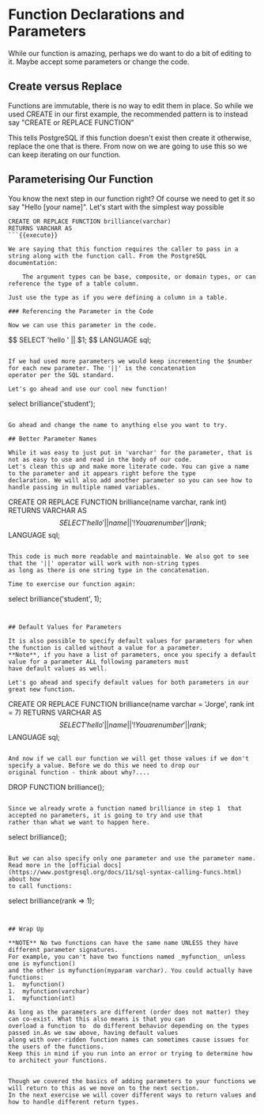 # Function Declarations and Parameters

While our function is amazing, perhaps we do want to do a bit of editing to it. Maybe accept some parameters or change 
the code. 

## Create versus Replace

Functions are immutable, there is no way to edit them in place. So while we used CREATE in our first example, the 
recommended pattern is to instead say "CREATE or REPLACE FUNCTION"

This tells PostgreSQL if this function doesn't exist then create it otherwise, replace the one that is there. From now on 
we are going to use this so we can keep iterating on our function. 

## Parameterising Our Function

You know the next step in our function right? Of course we need to get it so say "Hello [your name]". Let's start with the 
simplest way possible

```
CREATE OR REPLACE FUNCTION brilliance(varchar)
RETURNS VARCHAR AS
```{{execute}}

We are saying that this function requires the caller to pass in a string along with the function call. From the PostgreSQL
documentation: 

    The argument types can be base, composite, or domain types, or can reference the type of a table column.
    
Just use the type as if you were defining a column in a table. 

### Referencing the Parameter in the Code

Now we can use this parameter in the code. 

```
$$
   SELECT 'hello ' || $1;
$$
LANGUAGE sql;
```{{execute}}

If we had used more parameters we would keep incrementing the $number for each new parameter. The '||' is the concatenation 
operator per the SQL standard. 

Let's go ahead and use our cool new function!

```
select brilliance('student');
```{{execute}}

Go ahead and change the name to anything else you want to try. 

## Better Parameter Names

While it was easy to just put in 'varchar' for the parameter, that is not as easy to use and read in the body of our code. 
Let's clean this up and make more literate code. You can give a name to the parameter and it appears right before the type
declaration. We will also add another parameter so you can see how to handle passing in multiple named variables.

```
CREATE OR REPLACE FUNCTION brilliance(name varchar, rank int)
RETURNS VARCHAR AS
$$
   SELECT 'hello ' || name || '! You are number ' || rank;
$$
LANGUAGE sql;
```{{execute}}

This code is much more readable and maintainable. We also got to see that the '||' operator will work with non-string types 
as long as there is one string type in the concatenation. 

Time to exercise our function again:

```
select brilliance('student', 1);
```{{execute}}


## Default Values for Parameters

It is also possible to specify default values for parameters for when the function is called without a value for a parameter. 
**Note**, if you have a list of parameters, once you specify a default value for a parameter ALL following parameters must 
have default values as well. 

Let's go ahead and specify default values for both parameters in our great new function. 

```
CREATE OR REPLACE FUNCTION brilliance(name varchar = 'Jorge', rank int = 7)
RETURNS VARCHAR AS
$$
   SELECT 'hello ' || name || '! You are number ' || rank;
$$
LANGUAGE sql;
```{{execute}}

And now if we call our function we will get those values if we don't specify a value. Before we do this we need to drop our
original function - think about why?....

```
DROP FUNCTION brilliance();
```

Since we already wrote a function named brilliance in step 1  that accepted no parameters, it is going to try and use that 
rather than what we want to happen here. 

```
select brilliance();
```{{execute}}

But we can also specify only one parameter and use the parameter name. Read more in the [official docs](https://www.postgresql.org/docs/11/sql-syntax-calling-funcs.html) about how
to call functions:

```
select brilliance(rank => 1);
```{{execute}}


## Wrap Up

**NOTE** No two functions can have the same name UNLESS they have  different parameter signatures. 
For example, you can't have two functions named _myfunction_ unless one is myfunction() 
and the other is myfunction(myparam varchar). You could actually have functions:
1.  myfunction() 
1.  myfunction(varchar)
1.  myfunction(int) 

As long as the parameters are different (order does not matter) they can co-exist. What this also means is that you can 
overload a function to  do different behavior depending on the types passed in.As we saw above, having default values
along with over-ridden function names can sometimes cause issues for the users of the functions.
Keep this in mind if you run into an error or trying to determine how to architect your functions. 


Though we covered the basics of adding parameters to your functions we will return to this as we move on to the next section. 
In the next exercise we will cover different ways to return values and how to handle different return types. 
